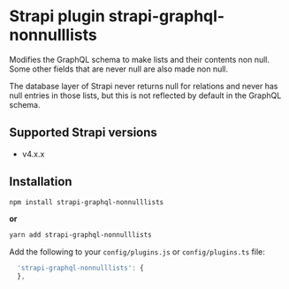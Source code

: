 # Strapi plugin strapi-graphql-nonnulllists

Modifies the GraphQL schema to make lists and their contents non null. Some other fields that are never null are also made non null. 

The database layer of Strapi never returns null for relations and never has null entries in those lists, but this is not reflected by default in the GraphQL schema.

## Supported Strapi versions

- v4.x.x

## Installation

```sh
npm install strapi-graphql-nonnulllists
```

**or**

```sh
yarn add strapi-graphql-nonnulllists
```

Add the following to your `config/plugins.js` or `config/plugins.ts` file:

```js
  'strapi-graphql-nonnulllists': {
  },
```
